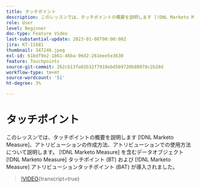 ```yaml
---
title: タッチポイント
description: このレッスンでは、タッチポイントの概要を説明します [!DNL Marketo Measure], how they are created, and how they are used for attribution. [!DNL Marketo Measure] を含むデータオブジェクト [!DNL Marketo Measure] タッチポイント (BT) および [!DNL Marketo Measure] アトリビューションタッチポイント (BAT) が導入されました。
role: User
level: Beginner
doc-type: Feature Video
last-substantial-update: 2023-01-06T00:00:00Z
jira: KT-11681
thumbnail: 347246.jpeg
exl-id: 61bdf9e2-1861-46ba-96d2-261eee5e3630
feature: Touchpoints
source-git-commit: 262cb13fa02b32f7918ebd569720b80078c2b28d
workflow-type: tm+mt
source-wordcount: '51'
ht-degree: 3%

---
```


# タッチポイント

このレッスンでは、タッチポイントの概要を説明します [!DNL Marketo Measure]、アトリビューションの作成方法、アトリビューションでの使用方法について説明します。 [!DNL Marketo Measure] を含むデータオブジェクト [!DNL Marketo Measure] タッチポイント (BT) および [!DNL Marketo Measure] アトリビューションタッチポイント (BAT) が導入されました。

>[!VIDEO](https://video.tv.adobe.com/v/347246/?learn=on){transcript=true}
